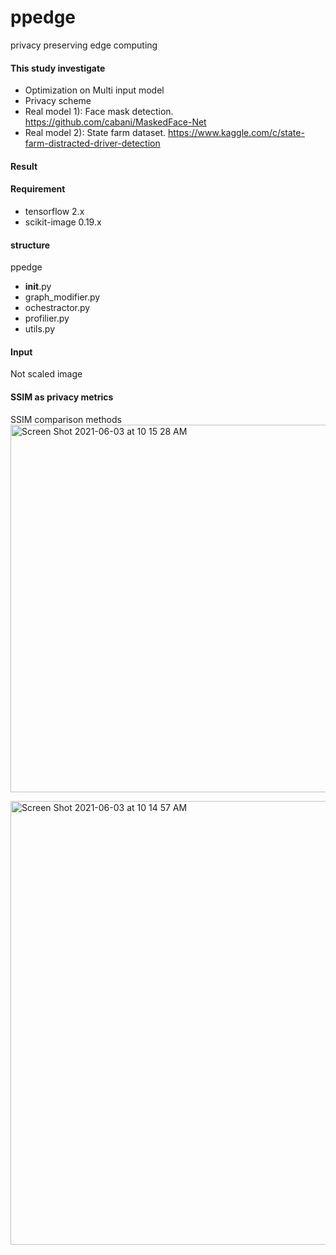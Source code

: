 # ppedge
privacy preserving edge computing

#### This study investigate
- Optimization on Multi input model
- Privacy scheme
- Real model 1): Face mask detection. https://github.com/cabani/MaskedFace-Net
- Real model 2): State farm dataset. https://www.kaggle.com/c/state-farm-distracted-driver-detection

#### Result


#### Requirement
- tensorflow 2.x
- scikit-image 0.19.x 

#### structure
ppedge
- __init__.py
- graph_modifier.py
- ochestractor.py
- profilier.py
- utils.py


#### Input
Not scaled image

#### SSIM as privacy metrics
SSIM comparison methods
<img width="588" alt="Screen Shot 2021-06-03 at 10 15 28 AM" src="https://user-images.githubusercontent.com/45510932/120571229-a33e5400-c454-11eb-8b7d-129d944adec7.png">

<img width="710" alt="Screen Shot 2021-06-03 at 10 14 57 AM" src="https://user-images.githubusercontent.com/45510932/120571184-8e61c080-c454-11eb-9072-adbb46b68762.png">
